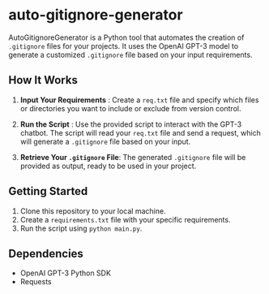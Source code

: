 # auto-gitignore-generator

AutoGitignoreGenerator is a Python tool that automates the creation of `.gitignore` files for your projects. It uses the OpenAI GPT-3 model to generate a customized `.gitignore` file based on your input requirements.

## How It Works

1. **Input Your Requirements** : Create a `req.txt` file and specify which files or directories you want to include or exclude from version control.

2. **Run the Script** : Use the provided script to interact with the GPT-3 chatbot. The script will read your `req.txt` file and send a request, which will generate a `.gitignore` file based on your input.

3. **Retrieve Your `.gitignore` File**: The generated `.gitignore` file will be provided as output, ready to be used in your project.

## Getting Started

1. Clone this repository to your local machine.
2. Create a `requirements.txt` file with your specific requirements.
3. Run the script using `python main.py`.

## Dependencies

- OpenAI GPT-3 Python SDK
- Requests

